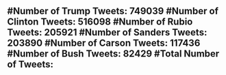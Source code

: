 #Number of Trump Tweets: 749039
#Number of Clinton Tweets: 516098
#Number of Rubio Tweets: 205921
#Number of Sanders Tweets: 203890
#Number of Carson Tweets: 117436
#Number of Bush Tweets: 82429
#Total Number of Tweets:  
---
